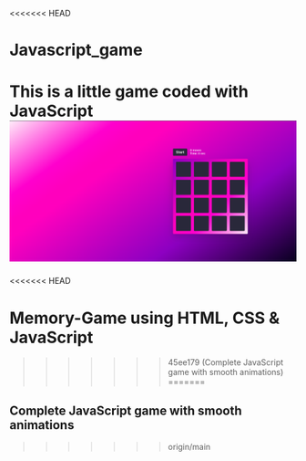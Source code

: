 <<<<<<< HEAD
# Javascript_game
This is a little game coded with JavaScript
![image](https://github.com/kaluumah/Javascript_game/blob/18323ca9a07b89157b07ab1185441e9b03bb0e19/Screenshot%20From%202025-01-25%2017-23-19.png)
=======
<<<<<<< HEAD
# Memory-Game using HTML, CSS & JavaScript
>>>>>>> 45ee179 (Complete JavaScript game with smooth animations)
=======
## Complete JavaScript game with smooth animations
>>>>>>> origin/main
